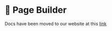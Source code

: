 # 🏨 Page Builder

Docs have been moved to our website at this [link](https://tomatophp.com/en/open-source/filament-cms)
